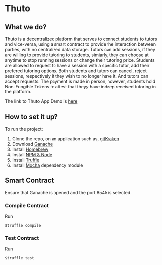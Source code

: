 # Thuto

## What we do?
Thuto is a decentralized platform that serves to connect students to tutors and vice-versa, using a smart contract to provide the interaction between parties, with no centralized data storage. Tutors can add sessions, if they are willing to provide tutoring to students, simiarly, they can choose at anytime to stop running sessions or change their tutoring price. Students are allowed to request to have a session with a specific tutor, add their prefered tutoring options. Both students and tutors can cancel, reject sessions, respectively if they wish to no longer have it. And tutors can accept requests. The payment is made in person, however, students hold Non-Fungible Tokens to attest that theyy have indeep received tutoring in the platform.

The link to Thuto App Demo is [here](https://www.figma.com/file/yvXw0viPrnAslWhYz3GEZt/Consensys?node-id=35%3A4688)

## How to set it up?

To run the project:

1) Clone the repo, on an application such as, [gitKraken](https://www.gitkraken.com/download)
2) Download [Ganache](https://www.trufflesuite.com/ganache)
3) Install [Homebrew](http://osxdaily.com/2018/03/07/how-install-homebrew-mac-os/)
4) Install [NPM & Node](https://treehouse.github.io/installation-guides/mac/node-mac.html)
5) Install [Truffle](https://www.trufflesuite.com/docs/truffle/getting-started/installation)
6) Install [Mocha](https://puppet.com/docs/pipelines-for-apps/enterprise/application-nodejs-mocha.html) dependency module


## Smart Contract

Ensure that Ganache is opened and the port 8545 is selected.

### Compile Contract

Run
```
$truffle compile
```

### Test Contract

Run
```
$truffle test
```